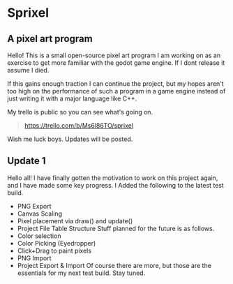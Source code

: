 # Sprixel
## A pixel art program
Hello!
This is a small open-source pixel art program I am working on as an exercise to get more familiar with the godot game engine. If I dont release it assume I died.

If this gains enough traction I can continue the project, but my hopes aren't too high on the performance of such a program in a game engine instead of just writing it with a major language like C++.

My trello is public so you can see what's going on.
> https://trello.com/b/Ms6l86TO/sprixel

Wish me luck boys.
Updates will be posted.

## Update 1
Hello all!
I have finally gotten the motivation to work on this project again, and I have made some key progress.
I Added the following to the latest test build.
- PNG Export
- Canvas Scaling
- Pixel placement via draw() and update()
- Project File Table Structure
Stuff planned for the future is as follows.
- Color selection
- Color Picking (Eyedropper)
- Click+Drag to paint pixels
- PNG Import
- Project Export & Import
Of course there are more, but those are the essentials for my next test build. Stay tuned.
